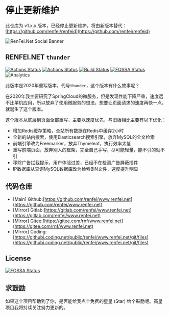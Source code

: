 # 停止更新维护

此仓库为 v1.x.x 版本，已经停止更新维护，将由新版本替代：[https://github.com/renfei/renfeid](https://github.com/renfei/renfeid)

![RenFei.Net Social Banner](https://cdn.renfei.net/thunder/renfei.net.jpg)

## RENFEI.NET ```thunder```

[![Actions Status](https://github.com/renfei/www.renfei.net/workflows/CI/badge.svg)](https://github.com/renfei/www.renfei.net/actions)
[![Actions Status](https://github.com/renfei/www.renfei.net/workflows/Release/badge.svg)](https://github.com/renfei/www.renfei.net/actions)
[![Build Status](https://api.travis-ci.com/renfei/www.renfei.net.svg?branch=main)](https://travis-ci.com/renfei/www.renfei.net)
[![FOSSA Status](https://app.fossa.com/api/projects/git%2Bgithub.com%2Frenfei%2Fwww.renfei.net.svg?type=shield)](https://app.fossa.com/projects/git%2Bgithub.com%2Frenfei%2Fwww.renfei.net?ref=badge_shield)
![Analytics](https://ga-beacon.appspot.com/UA-45593016-5/www.renfei.net?flat)

此版本是2020年重写版本，代号```thunder```，这个版本有什么故事呢？

在2020年我主要研究了SpringCloud的微服务，但是发现性能下降严重，速度远不比单机应用，所以放弃了使用微服务的想法，想要让页面请求的速度再快一点，就诞生了这个版本。

这个版本从底层到页面全部重写，主要以速度优先，与旧版相比主要有以下优化：

- 增加Redis缓存策略，全站所有数据在Redis中缓存2小时
- 全新的站内搜索，使用Elasticsearch搜索引擎，放弃MySQL的全文检索
- 前端引擎改为Freemarker，放弃Thymeleaf，执行效率太低
- 重写前端页面，放弃别人的框架，完全自己手写，尽可能轻量，能不引的就不引
- 移除广告拦截提示，用户体验过差，已经不在检测广告屏蔽插件
- IP数据库从查询MySQL数据库改为检索BIN文件，速度提升明显

## 代码仓库
- [Main] Github:[https://github.com/renfei/www.renfei.net](https://github.com/renfei/www.renfei.net)
- [Mirror] Gitlab:[https://gitlab.com/renfei/www.renfei.net](https://gitlab.com/renfei/www.renfei.net)
- [Mirror] Gitee:[https://gitee.com/rnf/www.renfei.net](https://gitee.com/rnf/www.renfei.net)
- [Mirror] Coding:[https://githubi.coding.net/public/renfei/www.renfei.net/git/files](https://githubi.coding.net/public/renfei/www.renfei.net/git/files)

## License
[![FOSSA Status](https://app.fossa.com/api/projects/git%2Bgithub.com%2Frenfei%2Fwww.renfei.net.svg?type=large)](https://app.fossa.com/projects/git%2Bgithub.com%2Frenfei%2Fwww.renfei.net?ref=badge_large)

## 求鼓励

如果这个项目帮助到了你，是否能给我点个免费的星星 (Star) 给个鼓励呢。高星项目我将持续关注努力更新的。